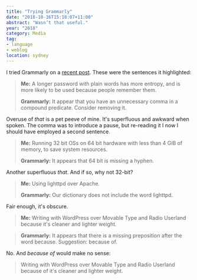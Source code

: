 ```yaml
---
title: "Trying Grammarly"
date: "2018-10-16T15:18:07+11:00"
abstract: "Wasn’t that useful."
year: "2018"
category: Media
tag:
- language
- weblog
location: sydney
---
```

I tried Grammarly on a [recent post]. These were the sentences it highlighted:

> **Me:** A longer password with plain words has more <span style="font-style:underline">entropy,</span> and is more likely to be used because people remember them.  
> 
> **Grammarly:** It appear that you have an unnecessary comma in a compound predicate. Consider removing it.

Overuse of *that* is a pet peeve of mine. It's superfluous and awkward when spoken. The comma was to introduce a pause, but re-reading it I now I should have employed a second sentence.

> **Me:** Running 32 bit OSs on <span style="font-style:underline">64 bit</span> hardware with less than 4 GiB of memory, to save system resources.  
>
> **Grammarly:** It appears that 64 bit is missing a hyphen.

Another superfluous *that*. And if so, why not 32-bit?

> **Me:** Using lighttpd over Apache.
> 
> **Grammarly:** Our dictionary does not include the word lighttpd.

Fair enough, it's obscure.

> **Me:** Writing with WordPress over Movable Type and Radio Userland because it's cleaner and lighter weight.

> **Grammarly:** It appears that there is a missing preposition after the word <span style="font-style:underline">because</span>. Suggestion: <span style="font-style:underline">because of</span>.

No. And *because of* would make no sense:

> Writing with WordPress over Movable Type and Radio Userland because of it's cleaner and lighter weight.

[recent post]: https://rubenerd.com/obsolete-best-it-practices/ "Rubenerd: Obsolete best IT practices"

